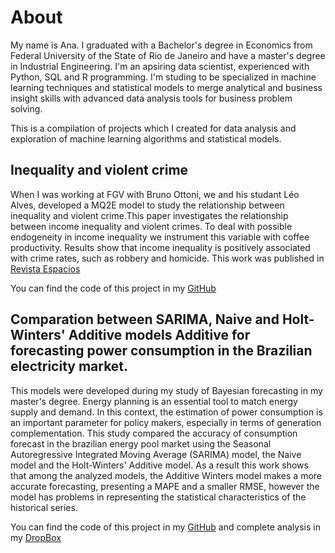 # About 

My name is Ana. I graduated with a Bachelor's degree in Economics from Federal University of the State of Rio de Janeiro and have a master's degree in Industrial Engineering. I'm an apsiring data scientist, experienced with Python, SQL and R programming. I'm studing to be specialized in machine learning techniques and statistical models to merge analytical and business insight skills with advanced data analysis tools for business problem solving.

This is a compilation of projects which I created for data analysis and exploration of machine learning algorithms and statistical models.

## Inequality and violent crime

When I was working at FGV with Bruno Ottoni, we and his studant Léo  Alves, developed a MQ2E model to study the relationship between inequality and violent crime.This paper investigates the relationship between income inequality and violent crimes. To deal with possible endogeneity in income inequality we instrument this variable with coffee productivity. Results show that income inequality is positively associated with crime rates, such as robbery and homicide.
This work was published in [Revista Espacios](http://www.revistaespacios.com/a17v38n03/17380313.html)

You can find the code of this project in my [GitHub](https://github.com/ana-delfino/MQ2E)

## Comparation between SARIMA, Naive and Holt-Winters' Additive models Additive for forecasting power consumption in the Brazilian electricity market.


This models were developed during my study of Bayesian forecasting in my master's degree. Energy planning is an essential tool to match energy supply and demand. In this context, the estimation of power consumption is an important parameter for policy makers, especially in terms of generation complementation. This study compared the accuracy of consumption forecast in the brazilian energy pool market using the Seasonal Autoregressive Integrated Moving Average (SARIMA) model, the Naive model and the  Holt-Winters' Additive model. As a result this work shows that among the analyzed models, the Additive Winters model makes a more accurate forecasting, presenting a MAPE and a smaller RMSE, however the model has problems in representing the statistical characteristics of the historical series.

You can find the code of this project in my [GitHub](https://github.com/ana-delfino/SARIMA-HOLTWINTER-NAIVEBAYES) and complete analysis in my [DropBox](https://www.dropbox.com/s/9gvuhubglf91e3o/Compara%C3%A7%C3%A3o%20entre%20o%20modelo%20Bayesiano%20e%20SARIMA%20para%20previs%C3%A3o%20do%20consumo%20no%20mercado%20livre%20de%20energia.pdf?dl=0)

